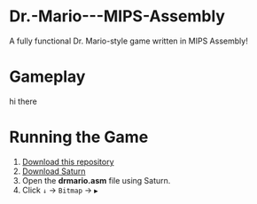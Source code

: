 # Dr.-Mario---MIPS-Assembly
A fully functional Dr. Mario-style game written in MIPS Assembly!

Gameplay
========

hi there

Running the Game
================

1. [Download this repository](https://github.com/daniilio/Dr.Mario---MIPS-Assembly/archive/refs/heads/main.zip)
2. [Download Saturn](https://github.com/1whatleytay/saturn/releases)
3. Open the **drmario.asm** file using Saturn.
4. Click `↓` → `Bitmap` → `▶`
